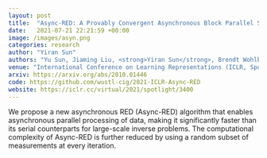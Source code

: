 ```yaml
---
layout: post
title:  "Async-RED: A Provably Convergent Asynchronous Block Parallel Stochastic Method Using Deep Denoising Priors"
date:   2021-07-21 22:21:59 +00:00
image: /images/asyn.png
categories: research
author: "Yiran Sun"
authors: "Yu Sun, Jiaming Liu, <strong>Yiran Sun</strong>, Brendt Wohlberg, Ulugbek S. Kamilov"
venue: "International Conference on Learning Representations (ICLR, Spotlight)"
arxiv: https://arxiv.org/abs/2010.01446
code: https://github.com/wustl-cig/2021-ICLR-Async-RED
website: https://iclr.cc/virtual/2021/spotlight/3400
---
```

We propose a new asynchronous RED (Async-RED) algorithm that enables asynchronous parallel processing of data, making it significantly faster than its serial counterparts for large-scale inverse problems. The computational complexity of Async-RED is further reduced by using a random subset of measurements at every iteration.
